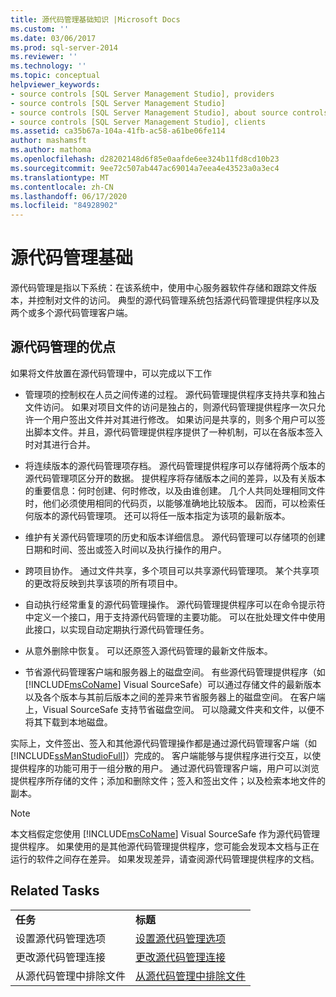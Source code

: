 ```yaml
---
title: 源代码管理基础知识 |Microsoft Docs
ms.custom: ''
ms.date: 03/06/2017
ms.prod: sql-server-2014
ms.reviewer: ''
ms.technology: ''
ms.topic: conceptual
helpviewer_keywords:
- source controls [SQL Server Management Studio], providers
- source controls [SQL Server Management Studio]
- source controls [SQL Server Management Studio], about source controls
- source controls [SQL Server Management Studio], clients
ms.assetid: ca35b67a-104a-41fb-ac58-a61be06fe114
author: mashamsft
ms.author: mathoma
ms.openlocfilehash: d28202148d6f85e0aafde6ee324b11fd8cd10b23
ms.sourcegitcommit: 9ee72c507ab447ac69014a7eea4e43523a0a3ec4
ms.translationtype: MT
ms.contentlocale: zh-CN
ms.lasthandoff: 06/17/2020
ms.locfileid: "84928902"
---
```

# <a name="source-control-basics"></a>源代码管理基础
  源代码管理是指以下系统：在该系统中，使用中心服务器软件存储和跟踪文件版本，并控制对文件的访问。 典型的源代码管理系统包括源代码管理提供程序以及两个或多个源代码管理客户端。  
  
## <a name="source-control-benefits"></a>源代码管理的优点  
 如果将文件放置在源代码管理中，可以完成以下工作  
  
-   管理项的控制权在人员之间传递的过程。 源代码管理提供程序支持共享和独占文件访问。 如果对项目文件的访问是独占的，则源代码管理提供程序一次只允许一个用户签出文件并对其进行修改。 如果访问是共享的，则多个用户可以签出脚本文件。并且，源代码管理提供程序提供了一种机制，可以在各版本签入时对其进行合并。  
  
-   将连续版本的源代码管理项存档。 源代码管理提供程序可以存储将两个版本的源代码管理项区分开的数据。 提供程序将存储版本之间的差异，以及有关版本的重要信息：何时创建、何时修改，以及由谁创建。 几个人共同处理相同文件时，他们必须使用相同的代码页，以能够准确地比较版本。 因而，可以检索任何版本的源代码管理项。 还可以将任一版本指定为该项的最新版本。  
  
-   维护有关源代码管理项的历史和版本详细信息。 源代码管理可以存储项的创建日期和时间、签出或签入时间以及执行操作的用户。  
  
-   跨项目协作。 通过文件共享，多个项目可以共享源代码管理项。 某个共享项的更改将反映到共享该项的所有项目中。  
  
-   自动执行经常重复的源代码管理操作。 源代码管理提供程序可以在命令提示符中定义一个接口，用于支持源代码管理的主要功能。 可以在批处理文件中使用此接口，以实现自动定期执行源代码管理任务。  
  
-   从意外删除中恢复。 可以还原签入源代码管理的最新文件版本。  
  
-   节省源代码管理客户端和服务器上的磁盘空间。 有些源代码管理提供程序（如 [!INCLUDE[msCoName](../includes/msconame-md.md)] Visual SourceSafe）可以通过存储文件的最新版本以及各个版本与其前后版本之间的差异来节省服务器上的磁盘空间。 在客户端上，Visual SourceSafe 支持节省磁盘空间。 可以隐藏文件夹和文件，以便不将其下载到本地磁盘。  
  
 实际上，文件签出、签入和其他源代码管理操作都是通过源代码管理客户端（如 [!INCLUDE[ssManStudioFull](../includes/ssmanstudiofull-md.md)]）完成的。 客户端能够与提供程序进行交互，以使提供程序的功能可用于一组分散的用户。 通过源代码管理客户端，用户可以浏览提供程序所存储的文件；添加和删除文件；签入和签出文件；以及检索本地文件的副本。  
  
> [!NOTE]  
>  本文档假定您使用 [!INCLUDE[msCoName](../includes/msconame-md.md)] Visual SourceSafe 作为源代码管理提供程序。 如果使用的是其他源代码管理提供程序，您可能会发现本文档与正在运行的软件之间存在差异。 如果发现差异，请查阅源代码管理提供程序的文档。  
  
## <a name="related-tasks"></a>Related Tasks  
  
|||  
|-|-|  
|**任务**|**标题**|  
|设置源代码管理选项|[设置源代码管理选项](../../2014/database-engine/set-source-control-options.md)|  
|更改源代码管理连接|[更改源代码管理连接](../../2014/database-engine/change-source-control-connections.md)|  
|从源代码管理中排除文件|[从源代码管理中排除文件](../../2014/database-engine/exclude-files-from-source-control.md)|  
  
  
